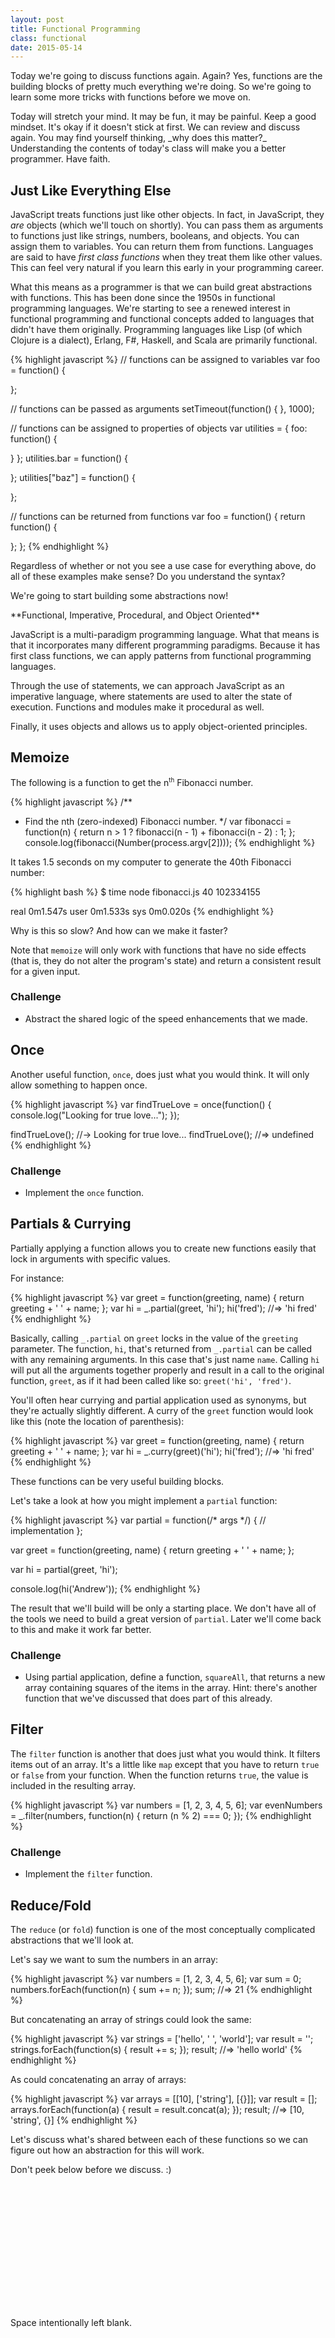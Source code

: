 ```yaml
---
layout: post
title: Functional Programming
class: functional
date: 2015-05-14
---
```


Today we're going to discuss functions again. Again? Yes, functions are the building blocks of pretty much everything we're doing. So we're going to learn some more tricks with functions before we move on.

<aside>
Today will stretch your mind. It may be fun, it may be painful. Keep a good mindset. It's okay if it doesn't stick at first. We can review and discuss again. You may find yourself thinking, _why does this matter?_ Understanding the contents of today's class will make you a better programmer. Have faith.
</aside>

## Just Like Everything Else

JavaScript treats functions just like other objects. In fact, in JavaScript, they _are_ objects (which we'll touch on shortly). You can pass them as arguments to functions just like strings, numbers, booleans, and objects. You can assign them to variables. You can return them from functions. Languages are said to have _first class functions_ when they treat them like other values. This can feel very natural if you learn this early in your programming career.

What this means as a programmer is that we can build great abstractions with functions. This has been done since the 1950s in functional programming languages. We're starting to see a renewed interest in functional programming and functional concepts added to languages that didn't have them originally. Programming languages like Lisp (of which Clojure is a dialect), Erlang, F#, Haskell, and Scala are primarily functional.

{% highlight javascript %}
// functions can be assigned to variables
var foo = function() {

};

// functions can be passed as arguments
setTimeout(function() {
}, 1000);

// functions can be assigned to properties of objects
var utilities = {
  foo: function() {

  }
};
utilities.bar = function() {

};
utilities["baz"] = function() {

};

// functions can be returned from functions
var foo = function() {
  return function() {

  };
};
{% endhighlight %}

Regardless of whether or not you see a use case for everything above, do all of these examples make sense? Do you understand the syntax?

We're going to start building some abstractions now!

<aside>
**Functional, Imperative, Procedural, and Object Oriented**

JavaScript is a multi-paradigm programming language. What that means is that it incorporates many different programming paradigms. Because it has first class functions, we can apply patterns from functional programming languages.

Through the use of statements, we can approach JavaScript as an imperative language, where statements are used to alter the state of execution. Functions and modules make it procedural as well.

Finally, it uses objects and allows us to apply object-oriented principles.
</aside>

## Memoize

The following is a function to get the n<sup><small>th</small></sup> Fibonacci number.

{% highlight javascript %}
/**
 * Find the nth (zero-indexed) Fibonacci number.
 */
var fibonacci = function(n) {
  return n > 1 ? fibonacci(n - 1) + fibonacci(n - 2) : 1;
};
console.log(fibonacci(Number(process.argv[2])));
{% endhighlight %}

It takes 1.5 seconds on my computer to generate the 40th Fibonacci number:

{% highlight bash %}
$ time node fibonacci.js 40
102334155

real  0m1.547s
user  0m1.533s
sys 0m0.020s
{% endhighlight %}

Why is this so slow? And how can we make it faster?

Note that `memoize` will only work with functions that have no side effects (that is, they do not alter the program's state) and return a consistent result for a given input.

### Challenge

* Abstract the shared logic of the speed enhancements that we made.

## Once

Another useful function, `once`, does just what you would think. It will only allow something to happen once.

{% highlight javascript %}
var findTrueLove = once(function() {
  console.log("Looking for true love...");
});

findTrueLove(); //-> Looking for true love...
findTrueLove(); //=> undefined
{% endhighlight %}

### Challenge

* Implement the `once` function.

## Partials & Currying

Partially applying a function allows you to create new functions easily that lock in arguments with specific values.

For instance:

{% highlight javascript %}
var greet = function(greeting, name) { return greeting + ' ' + name; };
var hi = _.partial(greet, 'hi');
hi('fred'); //=> 'hi fred'
{% endhighlight %}

Basically, calling `_.partial` on `greet` locks in the value of the `greeting` parameter. The function, `hi`, that's returned from `_.partial` can be called with any remaining arguments. In this case that's just name `name`. Calling `hi` will put all the arguments together properly and result in a call to the original function, `greet`, as if it had been called like so: `greet('hi', 'fred')`.

You'll often hear currying and partial application used as synonyms, but they're actually slightly different. A curry of the `greet` function would look like this (note the location of parenthesis):

{% highlight javascript %}
var greet = function(greeting, name) { return greeting + ' ' + name; };
var hi = _.curry(greet)('hi');
hi('fred'); //=> 'hi fred'
{% endhighlight %}

These functions can be very useful building blocks.

Let's take a look at how you might implement a `partial` function:

{% highlight javascript %}
var partial = function(/* args */) {
  // implementation
};

var greet = function(greeting, name) {
  return greeting + ' ' + name;
};

var hi = partial(greet, 'hi');

console.log(hi('Andrew'));
{% endhighlight %}

The result that we'll build will be only a starting place. We don't have all of the tools we need to build a great version of `partial`. Later we'll come back to this and make it work far better.

### Challenge

* Using partial application, define a function, `squareAll`, that returns a new array containing squares of the items in the array. Hint: there's another function that we've discussed that does part of this already.

## Filter

The `filter` function is another that does just what you would think. It filters items out of an array. It's a little like `map` except that you have to return `true` or `false` from your function. When the function returns `true`, the value is included in the resulting array.

{% highlight javascript %}
var numbers = [1, 2, 3, 4, 5, 6];
var evenNumbers = _.filter(numbers, function(n) { return (n % 2) === 0; });
{% endhighlight %}

### Challenge

* Implement the `filter` function.


## Reduce/Fold

The `reduce` (or `fold`) function is one of the most conceptually complicated abstractions that we'll look at.

Let's say we want to sum the numbers in an array:

{% highlight javascript %}
var numbers = [1, 2, 3, 4, 5, 6];
var sum = 0;
numbers.forEach(function(n) {
  sum += n;
});
sum; //=> 21
{% endhighlight %}

But concatenating an array of strings could look the same:

{% highlight javascript %}
var strings = ['hello', ' ', 'world'];
var result = '';
strings.forEach(function(s) {
  result += s;
});
result; //=> 'hello world'
{% endhighlight %}

As could concatenating an array of arrays:

{% highlight javascript %}
var arrays = [[10], ['string'], [{}]];
var result = [];
arrays.forEach(function(a) {
  result = result.concat(a);
});
result; //=> [10, 'string', {}]
{% endhighlight %}

Let's discuss what's shared between each of these functions so we can figure out how an abstraction for this will work.

Don't peek below before we discuss. :)

<div style="height: 200px;"></div>

Space intentionally left blank.

<div style="height: 200px;"></div>

Really, no peeking! :)

<div style="height: 200px;"></div>

{% highlight javascript %}
var numbers = [1, 2, 3, 4, 5, 6];
var sum = _.reduce(numbers, function(sum, n) { return sum + n; }, 0);

var strings = ['hello', ' ', 'world'];
var string = _.reduce(strings, function(concatenated, s) { return concatenated + s; }, '');

var arrays = [[10], ['string'], [{}]];
var array = _.reduce(arrays, function(concatenated, a) { return concatenated.concat(a); }, []);
{% endhighlight %}

The concept behind this abstraction is that you have an array of items that need to be reduced (or folded if that word makes more sense to you) until it's just a single item.

You'll generally have a starting object, and for each reduction, you'll be transforming that object into something new (or simply altering it). After all transformations, you'll have the resulting object.

## Chaining

Chaining tends to be pretty common in JavaScript. We'll learn later about chaining with jQuery and when using promises. Chaining tends to be a little less useful with libraries like [Lo-Dash][lodash] and [Underscore][underscore], but can still be useful.

With Lo-Dash, you create a chain which can then be used to apply a bunch of transformations back to back. For this to work, Lo-Dash creates a _wrapper object_ that it returns from `chain`. Each chainable call returns a wrapper object as well. When you're finished with the chain, you get a useful value back by calling `value`.

{% highlight javascript %}
var characters = [
  { 'name': 'barney',  'age': 36 },
  { 'name': 'fred',    'age': 40 },
  { 'name': 'pebbles', 'age': 1 }
];

var youngest = _.chain(characters)
    .sortBy('age')
    .map(function(chr) { return chr.name + ' is ' + chr.age; })
    .first()
    .value();
//=> 'pebbles is 1'

// without chain
youngest = _.first(_.map(_.sortBy(characters, 'age'), function(chr) { return chr.name + ' is ' + chr.age; }));
{% endhighlight %}

We're not going to explore chaining in detail right now, but it's worth noting that it exists in Lo-Dash.

### Challenge

Use `reduce` to transform an array of _tuples_ into an object.

<aside class="objective">
{% highlight javascript %}
var pairs = [['name', 'JSI'], ['location', { city: 'Portland', 'state': 'OR' }], ['school', 'PCS']];
_.reduce(pairs, /* other reduce args */);
//=> { name: 'JSI', location: { city: 'Portland', state: 'OR' }, school: 'PCS' }
{% endhighlight %}
</aside>

If you're able to get this quickly, create a function to do the same thing.

In Lo-Dash, this function is called `zipObject` and is so named because of its relation to `zip` which we may explore later.

<aside>
The formal term for _zip_ is [convolution][convolution].
</aside>

## More (Challenge)

There are so many more abstractions that can be built and used to our advantage!

Choose one of the below functions from [Lo-Dash][lodash]. Learn what it does well enough to explain it to the group. Come up with some examples that clearly and logically illustrate how it works. When would you want to use it? When might you avoid using it? Why?

* [`flatten`][lodash-flatten]
* [`zip`][lodash-zip]
* [`union`][lodash-union] &amp; [`intersection`][lodash-intersection]
* [`unique`][lodash-unique]
* [`xor`][lodash-xor]
* [`groupBy`][lodash-groupBy], [`indexBy`][lodash-indexBy] &amp; [`countBy`][lodash-countBy]
* [`some`][lodash-some] &amp; [`every`][lodash-every]
* [`at`][lodash-at]
* [`after`][lodash-after]
* [`throttle`][lodash-throttle]
* [`defaults`][lodash-defaults] &amp; [`merge`][lodash-merge]
* [`values`][lodash-values] &amp; [`keys`][lodash-keys]

Once you understand how the function works, try re-implementing it yourself. Some of these may be difficult to re-implement. Don't worry if you can't do it. Sometimes taking the time to think through how the function was built will increase your understanding of how it works.

[underscore]: http://underscorejs.org/
[lodash]: http://lodash.com
[lodash-flatten]: http://lodash.com/docs#flatten
[lodash-zip]: http://lodash.com/docs#zip
[lodash-union]: http://lodash.com/docs#union
[lodash-intersection]: http://lodash.com/docs#intersection
[lodash-unique]: http://lodash.com/docs#uniq
[lodash-xor]: http://lodash.com/docs#xor
[lodash-groupBy]: http://lodash.com/docs#groupBy
[lodash-indexBy]: http://lodash.com/docs#indexBy
[lodash-countBy]: http://lodash.com/docs#countBy
[lodash-some]: http://lodash.com/docs#some
[lodash-every]: http://lodash.com/docs#every
[lodash-at]: http://lodash.com/docs#at
[lodash-after]: http://lodash.com/docs#after
[lodash-throttle]: http://lodash.com/docs#throttle
[lodash-defaults]: http://lodash.com/docs#defaults
[lodash-merge]: http://lodash.com/docs#merge
[lodash-values]: http://lodash.com/docs#values
[lodash-keys]: http://lodash.com/docs#keys
[convolution]: http://en.wikipedia.org/wiki/Convolution_(computer_science)
